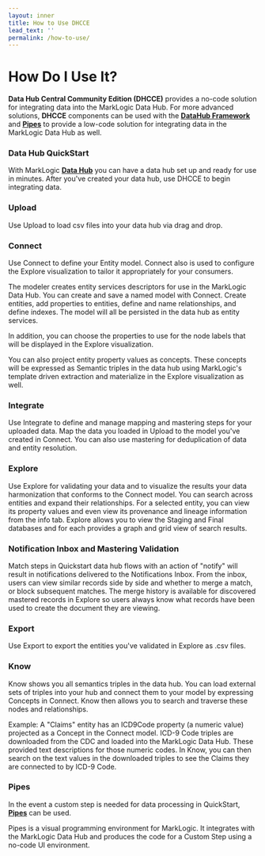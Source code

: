 ```yaml
---
layout: inner
title: How to Use DHCCE
lead_text: ''
permalink: /how-to-use/
---
```


# How Do I Use It?

**Data Hub Central Community Edition (DHCCE)** provides a no-code solution for integrating data into the MarkLogic Data Hub.  For more advanced solutions, **DHCCE** components can be used with the **[DataHub Framework](http://docs.marklogic.com/datahub/)** and **[Pipes](https://github.com/marklogic-community/pipes/wiki)** to provide a low-code solution for integrating data in the MarkLogic Data Hub as well.

### Data Hub QuickStart
With MarkLogic **[Data Hub](https://docs.marklogic.com/datahub/5.4/projects/create-project-hubcentral.html)** you can have a data hub set up and ready for use in minutes. After you've created your data hub, use DHCCE to begin integrating data.

### Upload
Use Upload to load csv files into your data hub via drag and drop.  

### Connect
Use Connect to define your Entity model.  Connect also is used to configure the Explore visualization to tailor it appropriately for your consumers. 

The modeler creates entity services descriptors for use in the MarkLogic Data Hub. You can create and save a named model with Connect. Create entities, add properties to entities, define and name relationships, and define indexes.  The model will all be persisted in the data hub as entity services. 

In addition, you can choose the properties to use for the node labels that will be displayed in the Explore visualization. 

You can also project entity property values as concepts. These concepts will be expressed as Semantic triples in the data hub using MarkLogic's template driven extraction and materialize in the Explore visualization as well.

### Integrate
Use Integrate to define and manage mapping and mastering steps for your uploaded data. Map the data you loaded in Upload to the model you've created in Connect. You can also use mastering for deduplication of data and entity resolution.

### Explore
Use Explore for validating your data and to visualize the results your data harmonization that conforms to the Connect model. You can search across entities and expand their relationships. For a selected entity, you can view its property values and even view its provenance and lineage information from the info tab. Explore allows you to view the Staging and Final databases and for each provides a graph and grid view of search results.

### Notification Inbox and Mastering Validation
Match steps in Quickstart data hub flows with an action of "notify" will result in notifications delivered to the Notifications Inbox.  From the inbox, users can view similar records side by side and whether to merge a match, or block subsequent matches.  The merge history is available for discovered mastered records in Explore so users always know what records have been used to create the document they are viewing.

### Export
Use Export to export the entities you've validated in Explore as .csv files.

### Know
Know shows you all semantics triples in the data hub. You can load external sets of triples into your hub and connect them to your model by expressing Concepts in Connect. Know then allows you to search and traverse these nodes and relationships.  

Example: A "Claims" entity has an ICD9Code property (a numeric value) projected as a Concept in the Connect model.  ICD-9 Code triples are downloaded from the CDC and loaded into the MarkLogic Data Hub.  These provided text descriptions for those numeric codes.  In Know, you can then search on the text values in the downloaded triples to see the Claims they are connected to by ICD-9 Code.

### Pipes
In the event a custom step is needed for data processing in QuickStart, **[Pipes](https://github.com/marklogic-community/pipes/wiki)** can be used.

Pipes is a visual programming environment for MarkLogic. It integrates with the MarkLogic Data Hub and produces the code for a Custom Step using a no-code UI environment.


